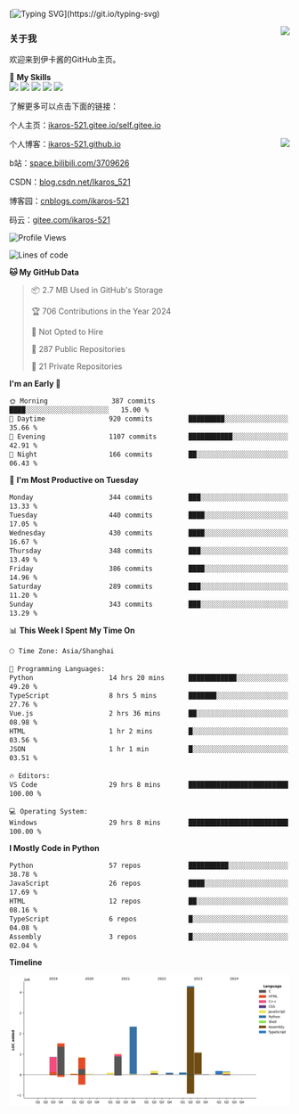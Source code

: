 [![Typing SVG](https://readme-typing-svg.herokuapp.com?size=25&duration=3000&color=8C43EA&vCenter=true&width=200&height=40&lines=Hi+Welcome+%F0%9F%91%8B%F0%9F%8F%BB;I'm+Love丶伊卡洛斯~~)](https://git.io/typing-svg)

<a href="#">
  <img align="right" src="https://github-readme-stats.vercel.app/api?username=Ikaros-521&count_private=true&show_icons=true&bg_color=15,f2f7fd,E0EAFC" />
</a>

### 关于我

欢迎来到伊卡酱的GitHub主页。

🌟 **My Skills**  
![](https://img.shields.io/badge/-C-A8B9CC?style=flat-square&logo=C&logoColor=fff)
![](https://img.shields.io/badge/-Python-3776AB?style=flat-square&logo=Python&logoColor=fff)
![](https://img.shields.io/badge/-JavaScript-F7DF1E?style=flat-square&logo=JavaScript&logoColor=fff)
![](https://img.shields.io/badge/-C++-00599C?style=flat-square&logo=Cpp&logoColor=fff)
![](https://img.shields.io/badge/-Linux-000000?style=flat-square&logo=Linux&logoColor=fff)

了解更多可以点击下面的链接：  

个人主页：[ikaros-521.gitee.io/self.gitee.io](https://ikaros-521.gitee.io/self.gitee.io/)  

<img align='right' src="https://github.com/Ikaros-521/Ikaros-521/assets/40910637/3a5e50bc-91dc-4aa5-b7a0-8b27ad1c2b33" height="330">

个人博客：[ikaros-521.github.io](https://ikaros-521.github.io/)  

b站：[space.bilibili.com/3709626](https://space.bilibili.com/3709626)  

CSDN：[blog.csdn.net/Ikaros_521](https://blog.csdn.net/Ikaros_521)  

博客园：[cnblogs.com/ikaros-521](https://www.cnblogs.com/ikaros-521)  

码云：[gitee.com/ikaros-521](https://gitee.com/ikaros-521)  


<!--START_SECTION:waka-->
![Profile Views](http://img.shields.io/badge/Profile%20Views-2-blue)

![Lines of code](https://img.shields.io/badge/From%20Hello%20World%20I%27ve%20Written-12.8%20million%20lines%20of%20code-blue)

**🐱 My GitHub Data** 

> 📦 2.7 MB Used in GitHub's Storage 
 > 
> 🏆 706 Contributions in the Year 2024
 > 
> 🚫 Not Opted to Hire
 > 
> 📜 287 Public Repositories 
 > 
> 🔑 21 Private Repositories 
 > 
**I'm an Early 🐤** 

```text
🌞 Morning                387 commits         ████░░░░░░░░░░░░░░░░░░░░░   15.00 % 
🌆 Daytime                920 commits         █████████░░░░░░░░░░░░░░░░   35.66 % 
🌃 Evening                1107 commits        ███████████░░░░░░░░░░░░░░   42.91 % 
🌙 Night                  166 commits         ██░░░░░░░░░░░░░░░░░░░░░░░   06.43 % 
```
📅 **I'm Most Productive on Tuesday** 

```text
Monday                   344 commits         ███░░░░░░░░░░░░░░░░░░░░░░   13.33 % 
Tuesday                  440 commits         ████░░░░░░░░░░░░░░░░░░░░░   17.05 % 
Wednesday                430 commits         ████░░░░░░░░░░░░░░░░░░░░░   16.67 % 
Thursday                 348 commits         ███░░░░░░░░░░░░░░░░░░░░░░   13.49 % 
Friday                   386 commits         ████░░░░░░░░░░░░░░░░░░░░░   14.96 % 
Saturday                 289 commits         ███░░░░░░░░░░░░░░░░░░░░░░   11.20 % 
Sunday                   343 commits         ███░░░░░░░░░░░░░░░░░░░░░░   13.29 % 
```


📊 **This Week I Spent My Time On** 

```text
🕑︎ Time Zone: Asia/Shanghai

💬 Programming Languages: 
Python                   14 hrs 20 mins      ████████████░░░░░░░░░░░░░   49.20 % 
TypeScript               8 hrs 5 mins        ███████░░░░░░░░░░░░░░░░░░   27.76 % 
Vue.js                   2 hrs 36 mins       ██░░░░░░░░░░░░░░░░░░░░░░░   08.98 % 
HTML                     1 hr 2 mins         █░░░░░░░░░░░░░░░░░░░░░░░░   03.56 % 
JSON                     1 hr 1 min          █░░░░░░░░░░░░░░░░░░░░░░░░   03.51 % 

🔥 Editors: 
VS Code                  29 hrs 8 mins       █████████████████████████   100.00 % 

💻 Operating System: 
Windows                  29 hrs 8 mins       █████████████████████████   100.00 % 
```

**I Mostly Code in Python** 

```text
Python                   57 repos            ██████████░░░░░░░░░░░░░░░   38.78 % 
JavaScript               26 repos            ████░░░░░░░░░░░░░░░░░░░░░   17.69 % 
HTML                     12 repos            ██░░░░░░░░░░░░░░░░░░░░░░░   08.16 % 
TypeScript               6 repos             █░░░░░░░░░░░░░░░░░░░░░░░░   04.08 % 
Assembly                 3 repos             █░░░░░░░░░░░░░░░░░░░░░░░░   02.04 % 
```



**Timeline**

![Lines of Code chart](https://raw.githubusercontent.com/Ikaros-521/Ikaros-521/main/assets/bar_graph.png)


<!--END_SECTION:waka-->


<!--
**Ikaros-521/Ikaros-521** is a ✨ _special_ ✨ repository because its `README.md` (this file) appears on your GitHub profile.

Here are some ideas to get you started:

- 🔭 I’m currently working on ...
- 🌱 I’m currently learning ...
- 👯 I’m looking to collaborate on ...
- 🤔 I’m looking for help with ...
- 💬 Ask me about ...
- 📫 How to reach me: ...
- 😄 Pronouns: ...
- ⚡ Fun fact: ...
-->

